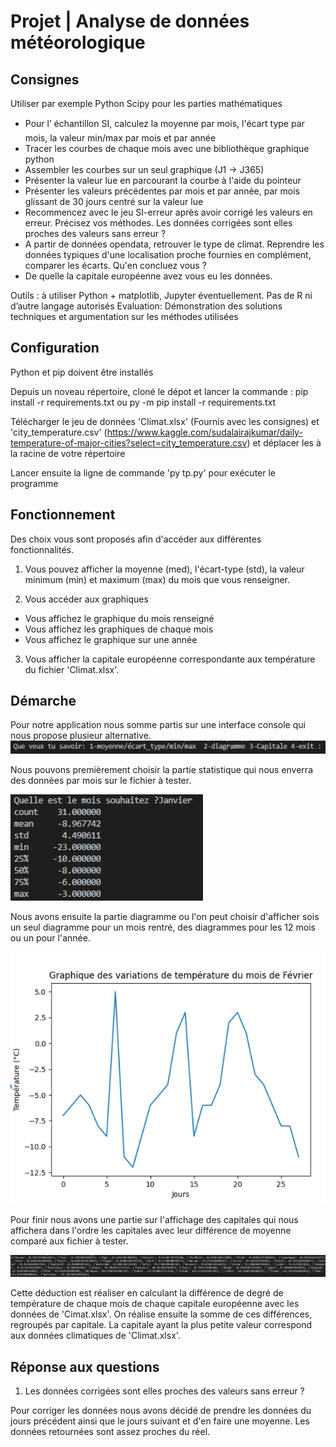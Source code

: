 # Projet | Analyse de données météorologique

## Consignes

Utiliser par exemple Python Scipy pour les parties mathématiques

-   Pour l’ échantillon SI, calculez la moyenne par mois, l'écart type par mois, la valeur min/max par mois et par année
-   Tracer les courbes de chaque mois avec une bibliothèque graphique python
-   Assembler les courbes sur un seul graphique (J1 -> J365)
-   Présenter la valeur lue en parcourant la courbe à l'aide du pointeur
-   Présenter les valeurs précédentes par mois et par année, par mois glissant de 30 jours centré sur la valeur lue
-   Recommencez avec le jeu SI-erreur après avoir corrigé les valeurs en erreur. Précisez vos méthodes. Les données corrigées sont elles proches des valeurs sans erreur ?
-   A partir de données opendata, retrouver le type de climat. Reprendre les données typiques d'une localisation proche fournies en complément, comparer les écarts. Qu'en concluez vous ?
-   De quelle la capitale européenne avez vous eu les données.

Outils : à utiliser Python + matplotlib, Jupyter éventuellement. Pas de R ni d’autre langage autorisés Evaluation:
Démonstration des solutions techniques et argumentation sur les méthodes utilisées

## Configuration

Python et pip doivent être installés

Depuis un noveau répertoire, cloné le dépot et lancer la commande : pip install -r requirements.txt ou py -m pip install -r requirements.txt

Télécharger le jeu de données 'Climat.xlsx' (Fournis avec les consignes) et 'city_temperature.csv' (https://www.kaggle.com/sudalairajkumar/daily-temperature-of-major-cities?select=city_temperature.csv) et déplacer les à la racine de votre répertoire

Lancer ensuite la ligne de commande 'py tp.py' pour exécuter le programme

## Fonctionnement

Des choix vous sont proposés afin d'accéder aux différentes fonctionnalités.

1. Vous pouvez afficher la moyenne (med), l'écart-type (std), la valeur minimum (min) et maximum (max) du mois que vous renseigner.

2. Vous accéder aux graphiques

-   Vous affichez le graphique du mois renseigné
-   Vous affichez les graphiques de chaque mois
-   Vous affichez le graphique sur une année

3. Vous afficher la capitale européenne correspondante aux température du fichier 'Climat.xlsx'.

## Démarche

Pour notre application nous somme partis sur une interface console qui nous propose plusieur alternative.
![alt text](https://github.com/tberthome/tpPython/blob/main/image/Capture1.PNG?raw=true)

Nous pouvons premièrement choisir la partie statistique qui nous enverra des données par mois sur le fichier à tester.

![alt text](https://github.com/tberthome/tpPython/blob/main/image/CaptureMoyenne.PNG?raw=true)

Nous avons ensuite la partie diagramme ou l'on peut choisir d'afficher sois un seul diagramme pour un mois rentré, des diagrammes pour les 12 mois ou un pour l'année.

![alt text](https://github.com/tberthome/tpPython/blob/main/image/CaptureDia.PNG?raw=true)

Pour finir nous avons une partie sur l'affichage des capitales qui nous affichera dans l'ordre les capitales avec leur différence de moyenne comparé aux fichier à tester.

![alt text](https://github.com/tberthome/tpPython/blob/main/image/CaptureCapit.PNG?raw=true)

Cette déduction est réaliser en calculant la différence de degré de température de chaque mois de chaque capitale européenne avec les données de 'Cimat.xlsx'. On réalise ensuite la somme de ces différences, regroupés par capitale. La capitale ayant la plus petite valeur correspond aux données climatiques de 'Climat.xlsx'.

## Réponse aux questions

1. Les données corrigées sont elles proches des valeurs sans erreur ?

Pour corriger les données nous avons décidé de prendre les données du jours précédent ainsi que le jours suivant et d'en faire une moyenne. Les données retournées sont assez proches du réel.


